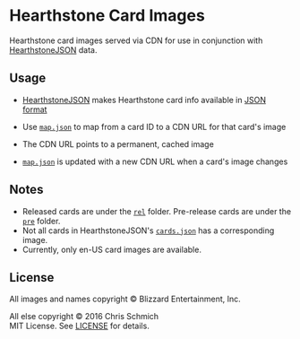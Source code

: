 # Hearthstone Card Images

Hearthstone card images served via CDN for use in conjunction with [HearthstoneJSON](https://hearthstonejson.com/) data.

## Usage

- [HearthstoneJSON](https://hearthstonejson.com/) makes Hearthstone card info available in [JSON format](https://api.hearthstonejson.com/v1/latest/enUS/cards.json)
- Use [`map.json`](map.json) to map from a card ID to a CDN URL for that card's image


- The CDN URL points to a permanent, cached image
- [`map.json`](map.json) is updated with a new CDN URL when a card's image changes

## Notes

- Released cards are under the [`rel`](rel) folder. Pre-release cards are under the [`pre`](pre) folder.
- Not all cards in HearthstoneJSON's [`cards.json`](https://api.hearthstonejson.com/v1/latest/enUS/cards.json) has a corresponding image.
- Currently, only en-US card images are available.

## License

All images and names copyright © Blizzard Entertainment, Inc.

All else copyright © 2016 Chris Schmich  
MIT License. See [LICENSE](LICENSE) for details.
